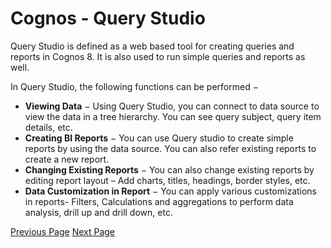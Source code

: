 # Cognos - Query Studio
Query Studio is defined as a web based tool for creating queries and reports in Cognos 8. It is also used to run simple queries and reports as well.

In Query Studio, the following functions can be performed −

   * **Viewing Data** − Using Query Studio, you can connect to data source to view the data in a tree hierarchy. You can see query subject, query item details, etc.
   * **Creating BI Reports** − You can use Query studio to create simple reports by using the data source. You can also refer existing reports to create a new report.
   * **Changing Existing Reports** − You can also change existing reports by editing report layout – Add charts, titles, headings, border styles, etc.
   * **Data Customization in Report** − You can apply various customizations in reports- Filters, Calculations and aggregations to perform data analysis, drill up and drill down, etc.


[Previous Page](../cognos/cognos_relationships_in_metadata_model.md) [Next Page](../cognos/cognos_ad_hoc_reports.md) 
